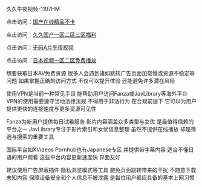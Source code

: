 久久午夜视频-1107HM

点击访问：<a href="https://heiliaoow5kzm.pages.dev">国产在线精品不卡</a>

点击访问：<a href="https://heiliao2dmwwy.pages.dev">久久国产一区二区三区福利</a>

点击访问：<a href="https://heiliaozj3tjd.pages.dev">无码A片午夜视频</a>

点击访问：<a href="https://heiliao2dmwwy.pages.dev">日本视频一区二区免费播放</a>

想要获取日本AV免费资源 很多人会遇到诸如跳转广告页面加载慢或资源不稳定等问题 如果掌握正确的访问方式 不仅可以提升体验 还能避免许多潜在风险

使用VPN是当前一种常见手段 能帮助用户访问Fanza或JavLibrary等海外平台 VPN的使用需要遵守当地法律法规 不得用于非法行为 在合规前提下 它可以为用户提供更快的连接速度与更多资源可见性

Fanza为新用户提供每日试看服务 影片内容涵盖众多类型与女优 是最值得信赖的平台之一 JavLibrary专注于影片索引和女优信息整理 虽然不提供在线播放 却是筛选与搜索的重要工具

国际平台如XVideos Pornhub也有Japanese专区 并提供带字幕内容 适合不懂日语的用户观看 这些平台内容更新速度快 界面友好

建议使用广告屏蔽插件 隐私浏览模式等工具 避免页面跳转带来的干扰 不随意下载未知内容 保障设备安全和个人信息不被泄露 是每位用户都应具备的基本上网习惯
<span style="display:none;">[Canonical link]( )</span>
